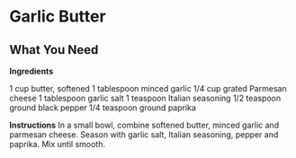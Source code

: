Garlic Butter
============

## What You Need

**Ingredients**  

1 cup butter, softened 
1 tablespoon minced garlic 
1/4 cup grated Parmesan cheese 
1 tablespoon garlic salt 
1 teaspoon Italian seasoning 
1/2 teaspoon ground black pepper 
1/4 teaspoon ground paprika 

**Instructions**
In a small bowl, combine softened butter, minced garlic and parmesan cheese. Season with garlic salt, Italian seasoning, pepper and paprika. Mix until smooth.